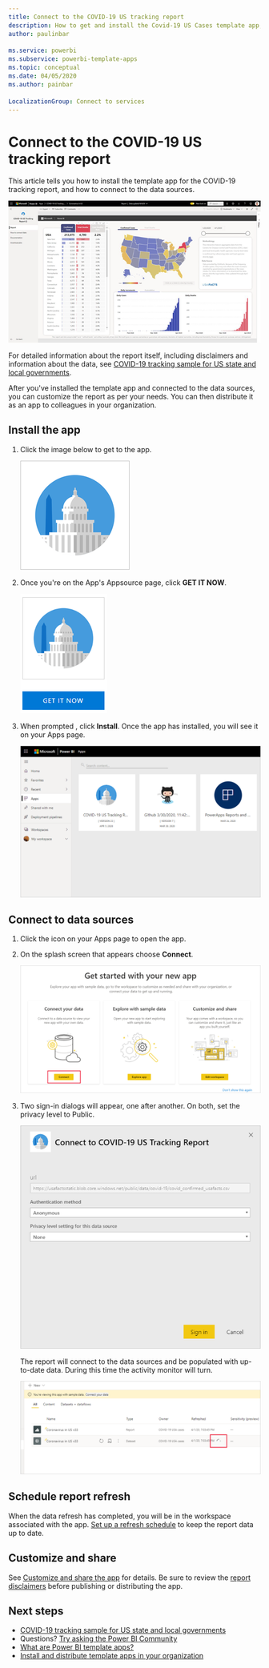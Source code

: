 ```yaml
---
title: Connect to the COVID-19 US tracking report
description: How to get and install the Covid-19 US Cases template app, and how to connect to data
author: paulinbar

ms.service: powerbi
ms.subservice: powerbi-template-apps
ms.topic: conceptual
ms.date: 04/05/2020
ms.author: painbar

LocalizationGroup: Connect to services
---
```

# Connect to the COVID-19 US tracking report
This article tells  you how to install the template app for the COVID-19 tracking report, and how to connect to the data sources.

![COVID-19 US Tracking Report](media/service-connect-to-covid-19-tracking/service-covid-19-us-tracking-report-title-screen.png)

For detailed information about the report itself, including disclaimers and information about the data, see [COVID-19 tracking sample for US state and local governments](../create-reports/sample-covid-19-us.md).

After you've installed the template app and connected to the data sources, you can customize the report as per your needs. You can then distribute it as an app to colleagues in your organization.

## Install the app

1. Click the image below to get to the app.

   [![COVID-19 US Tracking Report Appsource icon](media/service-connect-to-covid-19-tracking/service-covid-19-us-tracking-report-logo.png)](https://appsource.microsoft.com/en-us/product/power-bi/pbi-contentpacks.covid19ms)

1. Once you're on the App's Appsource page, click **GET IT NOW**.

    ![Covid-19 US Tracking Report in Appsource](media/service-connect-to-covid-19-tracking/service-covid-19-us-tracking-report-appsource-icon.png)

1. When prompted , click **Install**. Once the app has installed, you will see it on your Apps page.

   ![Covid-19 US Tracking Report on App page](media/service-connect-to-covid-19-tracking/service-covid-19-us-tracking-report-apps-page-icon.png)

## Connect to data sources

1. Click the icon on your Apps page to open the app.

1. On the splash screen that appears choose **Connect**.

   ![Template app splash screen](media/service-connect-to-covid-19-tracking/service-covid-19-us-tracking-report-splash-screen.png)

1. Two sign-in dialogs will appear, one after another. On both, set the privacy level to Public.

   ![Covid-19 US Tracking Report sign-in dialog](media/service-connect-to-covid-19-tracking/service-covid-19-us-tracking-report-signin-dialog.png)

   The report will connect to the data sources and be populated with up-to-date data. During this time the activity monitor will turn.

   ![Covid-19 US Tracking Report refresh in progress](media/service-connect-to-covid-19-tracking/service-covid-19-us-tracking-report-refresh-monitor.png)

## Schedule report refresh

When the data refresh has completed, you will be in the workspace associated with the app. [Set up a refresh schedule](../refresh-scheduled-refresh.md) to keep the report data up to date.

## Customize and share

See [Customize and share the app](../service-template-apps-install-distribute.md#customize-and-share-the-app) for details. Be sure to review the [report disclaimers](../create-reports/sample-covid-19-us.md#disclaimers) before publishing or distributing the app.

## Next steps
* [COVID-19 tracking sample for US state and local governments](../create-reports/sample-covid-19-us.md)
* Questions? [Try asking the Power BI Community](https://community.powerbi.com/)
* [What are Power BI template apps?](../service-template-apps-overview.md)
* [Install and distribute template apps in your organization](../service-template-apps-install-distribute.md)
